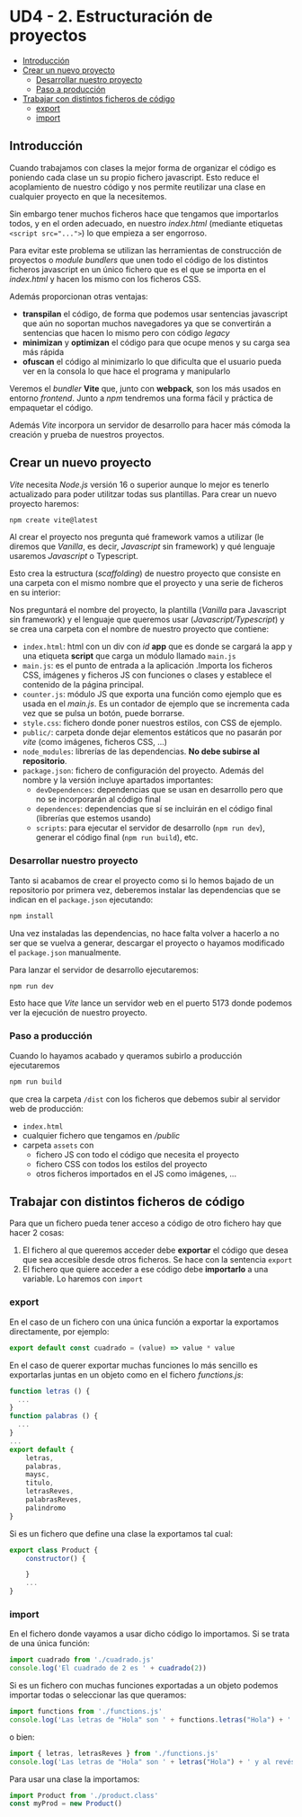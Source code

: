 # UD4 - 2. Estructuración de proyectos

- [Introducción](#introducción)
- [Crear un nuevo proyecto](#crear-un-nuevo-proyecto)
    - [Desarrollar nuestro proyecto](#desarrollar-nuestro-proyecto)
    - [Paso a producción](#paso-a-producción)
- [Trabajar con distintos ficheros de código](#trabajar-con-distintos-ficheros-de-código)
    - [export](#export)
    - [import](#import)

## Introducción

Cuando trabajamos con clases la mejor forma de organizar el código es poniendo cada clase un su propio fichero javascript. Esto reduce el acoplamiento de nuestro código y nos permite reutilizar una clase en cualquier proyecto en que la necesitemos.

Sin embargo tener muchos ficheros hace que tengamos que importarlos todos, y en el orden adecuado, en nuestro _index.html_ (mediante etiquetas `<script src="...">`) lo que empieza a ser engorroso.

Para evitar este problema se utilizan las herramientas de construcción de proyectos o _module bundlers_ que unen todo el código de los distintos ficheros javascript en un único fichero que es el que se importa en el _index.html_ y hacen los mismo con los ficheros CSS.

Además proporcionan otras ventajas:

- **transpilan** el código, de forma que podemos usar sentencias javascript que aún no soportan muchos navegadores ya que se convertirán a sentencias que hacen lo mismo pero con código _legacy_
- **minimizan** y **optimizan** el código para que ocupe menos y su carga sea más rápida
- **ofuscan** el código al minimizarlo lo que dificulta que el usuario pueda ver en la consola lo que hace el programa y manipularlo

Veremos el _bundler_ **Vite** que, junto con **webpack**, son los más usados en entorno _frontend_. Junto a _npm_ tendremos una forma fácil y práctica de empaquetar el código.

Además _Vite_ incorpora un servidor de desarrollo para hacer más cómoda la creación y prueba de nuestros proyectos.

## Crear un nuevo proyecto

_Vite_ necesita _Node.js_ versión 16 o superior aunque lo mejor es tenerlo actualizado para poder utilitzar todas sus plantillas. Para crear un nuevo proyecto haremos:

```bash
npm create vite@latest
```

Al crear el proyecto nos pregunta qué framework vamos a utilizar (le diremos que _Vanilla_, es decir, _Javascript_ sin framework) y qué lenguaje usaremos _Javascript_ o Typescript.

Esto crea la estructura (_scaffolding_) de nuestro proyecto que consiste en una carpeta con el mismo nombre que el proyecto y una serie de ficheros en su interior:

Nos preguntará el nombre del proyecto, la plantilla (_Vanilla_ para Javascript sin framework) y el lenguaje que queremos usar (_Javascript/Typescript_) y se crea una carpeta con el nombre de nuestro proyecto que contiene:

- `index.html`: html con un div con _id_ **app** que es donde se cargará la app y una etiqueta **script** que carga un módulo llamado `main.js`
- `main.js`: es el punto de entrada a la aplicación .Importa los ficheros CSS, imágenes y ficheros JS con funciones o clases y establece el contenido de la página principal.
- `counter.js`: módulo JS que exporta una función como ejemplo que es usada en el _main.js_. Es un contador de ejemplo que se incrementa cada vez que se pulsa un botón, puede borrarse.
- `style.css`: fichero donde poner nuestros estilos, con CSS de ejemplo.
- `public/`: carpeta donde dejar elementos estáticos que no pasarán por _vite_ (como imágenes, ficheros CSS, ...)
- `node_modules`: librerías de las dependencias. **No debe subirse al repositorio**.
- `package.json`: fichero de configuración del proyecto. Además del nombre y la versión incluye apartados importantes:
  - `devDependences`: dependencias que se usan en desarrollo pero que no se incorporarán al código final
  - `dependences`: dependencias que sí se incluirán en el código final (librerías que estemos usando)
  - `scripts`: para ejecutar el servidor de desarrollo (`npm run dev`), generar el código final (`npm run build`), etc.

### Desarrollar nuestro proyecto

Tanto si acabamos de crear el proyecto como si lo hemos bajado de un repositorio por primera vez, deberemos instalar las dependencias que se indican en el `package.json` ejecutando:

```bash
npm install
```

Una vez instaladas las dependencias, no hace falta volver a hacerlo a no ser que se vuelva a generar, descargar el proyecto o hayamos modificado el `package.json` manualmente.

Para lanzar el servidor de desarrollo ejecutaremos:

```bash
npm run dev
```

Esto hace que _Vite_ lance un servidor web en el puerto 5173 donde podemos ver la ejecución de nuestro proyecto.

### Paso a producción

Cuando lo hayamos acabado y queramos subirlo a producción ejecutaremos

```bash
npm run build
```

que crea la carpeta `/dist` con los ficheros que debemos subir al servidor web de producción:

- `index.html`
- cualquier fichero que tengamos en _/public_
- carpeta `assets` con
  - fichero JS con todo el código que necesita el proyecto
  - fichero CSS con todos los estilos del proyecto
  - otros ficheros importados en el JS como imágenes, ...

## Trabajar con distintos ficheros de código

Para que un fichero pueda tener acceso a código de otro fichero hay que hacer 2 cosas:

1. El fichero al que queremos acceder debe **exportar** el código que desea que sea accesible desde otros ficheros. Se hace con la sentencia `export`
2. El fichero que quiere acceder a ese código debe **importarlo** a una variable. Lo haremos con `import`

### export

En el caso de un fichero con una única función a exportar la exportamos directamente, por ejemplo:

```js title="cuadrado.js"
export default const cuadrado = (value) => value * value
```

En el caso de querer exportar muchas funciones lo más sencillo es exportarlas juntas en un objeto como en el fichero _functions.js_:

```javascript title="functions.js"
function letras () {
  ...
}
function palabras () {
  ...
}
...
export default {
	letras,
	palabras,
	maysc,
	titulo,
	letrasReves,
	palabrasReves,
	palindromo
}
```

Si es un fichero que define una clase la exportamos tal cual:

```javascript title="product.class.js"
export class Product {
    constructor() {

    }
    ...
}
```

### import

En el fichero donde vayamos a usar dicho código lo importamos. Si se trata de una única función:

```javascript title="main.js"
import cuadrado from './cuadrado.js'
console.log('El cuadrado de 2 es ' + cuadrado(2))
```

Si es un fichero con muchas funciones exportadas a un objeto podemos importar todas o seleccionar las que queramos:

```javascript title="main.js"
import functions from './functions.js'
console.log('Las letras de "Hola" son ' + functions.letras("Hola") + ' y al revés es ' + functions.letrasReves('Hola'))
```

o bien:

```javascript title="main.js"
import { letras, letrasReves } from './functions.js'
console.log('Las letras de "Hola" son ' + letras("Hola") + ' y al revés es ' + letrasReves('Hola'))
```

Para usar una clase la importamos:

```javascript title="main.js"
import Product from './product.class'
const myProd = new Product()
```

